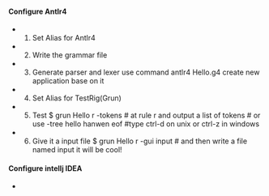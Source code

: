 #### Configure Antlr4

- 1. Set Alias for Antlr4

- 2. Write the grammar file

- 3. Generate parser and lexer
use command antlr4 Hello.g4
create new application base on it

- 4. Set Alias for TestRig(Grun)

- 5. Test
    $ grun Hello r -tokens # at rule r and output a list of tokens # or use -tree
    hello hanwen
    eof #type ctrl-d on unix or ctrl-z in windows

- 6. Give it a input file
    $ grun Hello r -gui input # and then write a file named input it will be cool!

#### Configure intellj IDEA

- 
